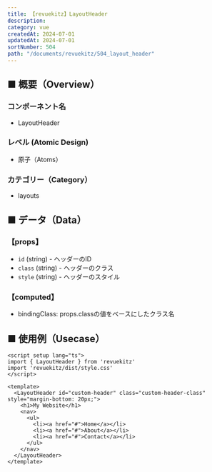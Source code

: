 ```yaml
---
title: 【revuekitz】LayoutHeader
description:
category: vue
createdAt: 2024-07-01
updatedAt: 2024-07-01
sortNumber: 504
path: "/documents/revuekitz/504_layout_header"
---
```


<nuxt-content-wrapper>

## ■ 概要（Overview）
### コンポーネント名
- LayoutHeader

### レベル (Atomic Design)
- 原子（Atoms）

### カテゴリー（Category）
- layouts

## ■ データ（Data）

### 【props】
- `id` (string) - ヘッダーのID
- `class` (string) - ヘッダーのクラス
- `style` (string) - ヘッダーのスタイル

### 【computed】
- bindingClass: props.classの値をベースにしたクラス名

## ■ 使用例（Usecase）
```vue
<script setup lang="ts">
import { LayoutHeader } from 'revuekitz'
import 'revuekitz/dist/style.css' 
</script>

<template>
  <LayoutHeader id="custom-header" class="custom-header-class" style="margin-bottom: 20px;">
    <h1>My Website</h1>
    <nav>
      <ul>
        <li><a href="#">Home</a></li>
        <li><a href="#">About</a></li>
        <li><a href="#">Contact</a></li>
      </ul>
    </nav>
  </LayoutHeader>
</template>

```

</nuxt-content-wrapper>
